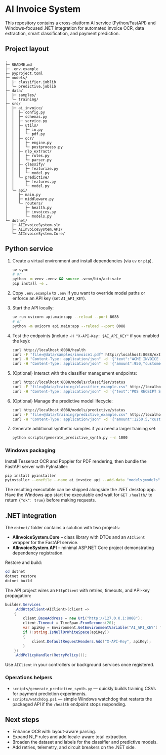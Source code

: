 # AI Invoice System

This repository contains a cross-platform AI service (Python/FastAPI) and Windows-focused .NET integration for automated invoice OCR, data extraction, smart classification, and payment prediction.

## Project layout

```
.
├─ README.md
├─ .env.example
├─ pyproject.toml
├─ models/
│  ├─ classifier.joblib
│  └─ predictive.joblib
├─ data/
│  ├─ samples/
│  └─ training/
├─ src/
│  ├─ ai_invoice/
│  │  ├─ config.py
│  │  ├─ schemas.py
│  │  ├─ service.py
│  │  ├─ utils/
│  │  │  ├─ io.py
│  │  │  └─ pdf.py
│  │  ├─ ocr/
│  │  │  ├─ engine.py
│  │  │  └─ postprocess.py
│  │  ├─ nlp_extract/
│  │  │  ├─ rules.py
│  │  │  └─ parser.py
│  │  ├─ classify/
│  │  │  ├─ featurize.py
│  │  │  └─ model.py
│  │  └─ predictive/
│  │     ├─ features.py
│  │     └─ model.py
│  └─ api/
│     ├─ main.py
│     ├─ middleware.py
│     └─ routers/
│        ├─ health.py
│        ├─ invoices.py
│        └─ models.py
└─ dotnet/
   ├─ AIInvoiceSystem.sln
   ├─ AIInvoiceSystem.API/
   └─ AIInvoiceSystem.Core/
```

## Python service

1. Create a virtual environment and install dependencies (via `uv` or `pip`).
   ```bash
   uv sync
   # or
   python -m venv .venv && source .venv/bin/activate
   pip install -e .
   ```

2. Copy `.env.example` to `.env` if you want to override model paths or enforce an API key (set `AI_API_KEY`).

3. Start the API locally:
   ```bash
   uv run uvicorn api.main:app --reload --port 8088
   # or
   python -m uvicorn api.main:app --reload --port 8088
   ```

4. Test the endpoints (include `-H "X-API-Key: $AI_API_KEY"` if you enabled the key):
   ```bash
   curl http://localhost:8088/health
   curl -F "file=@data/samples/invoice1.pdf" http://localhost:8088/extract
   curl -H "Content-Type: application/json" -d '{"text":"ACME INVOICE #F-1002 ..."}' http://localhost:8088/classify
   curl -H "Content-Type: application/json" -d '{"amount":950,"customer_age_days":400,"prior_invoices":12,"late_ratio":0.2,"weekday":2,"month":9}' http://localhost:8088/predict
   ```

5. (Optional) Interact with the classifier management endpoints:

   ```bash
   curl http://localhost:8088/models/classifier/status
   curl -F "file=@data/training/classifier_example.csv" http://localhost:8088/models/classifier/train
   curl -H "Content-Type: application/json" -d '{"text":"POS RECEIPT Store 123 Total 11.82"}' http://localhost:8088/models/classifier/classify
   ```

6. (Optional) Manage the predictive model lifecycle:

   ```bash
   curl http://localhost:8088/models/predictive/status
   curl -F "file=@data/training/predictive_example.csv" http://localhost:8088/models/predictive/train
   curl -H "Content-Type: application/json" -d '{"amount":1250.5,"customer_age_days":420,"prior_invoices":18,"late_ratio":0.22,"weekday":2,"month":9}' http://localhost:8088/models/predictive/predict
   ```

7. Generate additional synthetic samples if you need a larger training set:

   ```bash
   python scripts/generate_predictive_synth.py --n 1000
   ```

### Windows packaging

Install Tesseract OCR and Poppler for PDF rendering, then bundle the FastAPI server with PyInstaller:

```bash
pip install pyinstaller
pyinstaller --onefile --name ai_invoice_api --add-data "models;models" -p src --collect-all spacy --collect-all sklearn run_server.py
```

The resulting executable can be shipped alongside the .NET desktop app. Have the Windows app start the executable and wait for `GET /health/` to return `{"ok": true}` before making requests.

## .NET integration

The `dotnet/` folder contains a solution with two projects:

- **AIInvoiceSystem.Core** – class library with DTOs and an `AIClient` wrapper for the FastAPI service.
- **AIInvoiceSystem.API** – minimal ASP.NET Core project demonstrating dependency registration.

Restore and build:

```powershell
cd dotnet
dotnet restore
dotnet build
```

The API project wires an `HttpClient` with retries, timeouts, and API-key propagation:

```csharp
builder.Services
    .AddHttpClient<AIClient>(client =>
    {
        client.BaseAddress = new Uri("http://127.0.0.1:8088");
        client.Timeout = TimeSpan.FromSeconds(20);
        var apiKey = Environment.GetEnvironmentVariable("AI_API_KEY") ?? string.Empty;
        if (!string.IsNullOrWhiteSpace(apiKey))
        {
            client.DefaultRequestHeaders.Add("X-API-Key", apiKey);
        }
    })
    .AddPolicyHandler(RetryPolicy());
```

Use `AIClient` in your controllers or background services once registered.

### Operations helpers

- `scripts/generate_predictive_synth.py` &mdash; quickly builds training CSVs for payment prediction experiments.
- `scripts/watchdog.ps1` &mdash; simple Windows watchdog that restarts the packaged API if the `/health` endpoint stops responding.

## Next steps

- Enhance OCR with layout-aware parsing.
- Expand NLP rules and add locale-aware total extraction.
- Broaden the dataset and labels for the classifier and predictive models.
- Add retries, telemetry, and circuit breakers on the .NET side.
